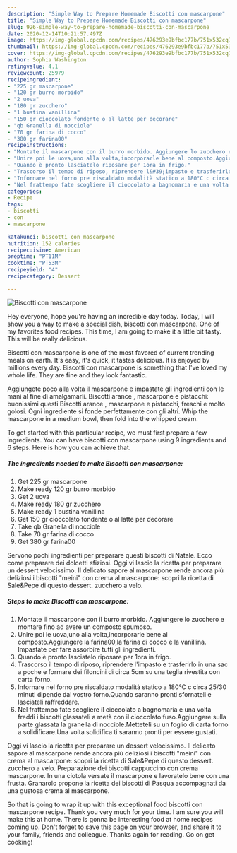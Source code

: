 ```yaml
---
description: "Simple Way to Prepare Homemade Biscotti con mascarpone"
title: "Simple Way to Prepare Homemade Biscotti con mascarpone"
slug: 926-simple-way-to-prepare-homemade-biscotti-con-mascarpone
date: 2020-12-14T10:21:57.497Z
image: https://img-global.cpcdn.com/recipes/476293e9bfbc177b/751x532cq70/biscotti-con-mascarpone-recipe-main-photo.jpg
thumbnail: https://img-global.cpcdn.com/recipes/476293e9bfbc177b/751x532cq70/biscotti-con-mascarpone-recipe-main-photo.jpg
cover: https://img-global.cpcdn.com/recipes/476293e9bfbc177b/751x532cq70/biscotti-con-mascarpone-recipe-main-photo.jpg
author: Sophia Washington
ratingvalue: 4.1
reviewcount: 25979
recipeingredient:
- "225 gr mascarpone"
- "120 gr burro morbido"
- "2 uova"
- "180 gr zucchero"
- "1 bustina vanillina"
- "150 gr cioccolato fondente o al latte per decorare"
- "qb Granella di nocciole"
- "70 gr farina di cocco"
- "380 gr farina00"
recipeinstructions:
- "Montate il mascarpone con il burro morbido. Aggiungere lo zucchero e montare fino ad avere un composto spumoso."
- "Unire poi le uova,uno alla volta,incorporarle bene al composto.Aggiungere la farina00,la farina di cocco e la vanillina. Impastate per fare assorbire tutti gli ingredienti."
- "Quando è pronto lasciatelo riposare per 1ora in frigo."
- "Trascorso il tempo di riposo, riprendere l&#39;impasto e trasferirlo in una sac a poche e formare dei filoncini di circa 5cm su una teglia rivestita con carta forno."
- "Infornare nel forno pre riscaldato modalità statico a 180°C c circa 25/30 minuti dipende dal vostro forno.Quando saranno pronti sfornateli e lasciateli raffreddare."
- "Nel frattempo fate scogliere il cioccolato a bagnomaria e una volta freddi i biscotti glassateli a metà con il cioccolato fuso.Aggiungere sulla parte glassata la granella di nocciole.Metteteli su un foglio di carta forno a solidificare.Una volta solidifica ti saranno pronti per essere gustati."
categories:
- Recipe
tags:
- biscotti
- con
- mascarpone

katakunci: biscotti con mascarpone 
nutrition: 152 calories
recipecuisine: American
preptime: "PT11M"
cooktime: "PT53M"
recipeyield: "4"
recipecategory: Dessert

---
```



![Biscotti con mascarpone](https://img-global.cpcdn.com/recipes/476293e9bfbc177b/751x532cq70/biscotti-con-mascarpone-recipe-main-photo.jpg)

Hey everyone, hope you're having an incredible day today. Today, I will show you a way to make a special dish, biscotti con mascarpone. One of my favorites food recipes. This time, I am going to make it a little bit tasty. This will be really delicious.

Biscotti con mascarpone is one of the most favored of current trending meals on earth. It's easy, it's quick, it tastes delicious. It is enjoyed by millions every day. Biscotti con mascarpone is something that I've loved my whole life. They are fine and they look fantastic.

Aggiungete poco alla volta il mascarpone e impastate gli ingredienti con le mani al fine di amalgamarli. Biscotti arance , mascarpone e pistacchi: buonissimi questi Biscotti arance , mascarpone e pistacchi, freschi e molto golosi. Ogni ingrediente si fonde perfettamente con gli altri. Whip the mascarpone in a medium bowl, then fold into the whipped cream.


To get started with this particular recipe, we must first prepare a few ingredients. You can have biscotti con mascarpone using 9 ingredients and 6 steps. Here is how you can achieve that.

<!--inarticleads1-->

##### The ingredients needed to make Biscotti con mascarpone:

1. Get 225 gr mascarpone
1. Make ready 120 gr burro morbido
1. Get 2 uova
1. Make ready 180 gr zucchero
1. Make ready 1 bustina vanillina
1. Get 150 gr cioccolato fondente o al latte per decorare
1. Take qb Granella di nocciole
1. Take 70 gr farina di cocco
1. Get 380 gr farina00


Servono pochi ingredienti per preparare questi biscotti di Natale. Ecco come preparare dei dolcetti sfiziosi. Oggi vi lascio la ricetta per preparare un dessert velocissimo. Il delicato sapore al mascarpone rende ancora più deliziosi i biscotti &#34;meini&#34; con crema al mascarpone: scopri la ricetta di Sale&amp;Pepe di questo dessert. zucchero a velo. 

<!--inarticleads2-->

##### Steps to make Biscotti con mascarpone:

1. Montate il mascarpone con il burro morbido. Aggiungere lo zucchero e montare fino ad avere un composto spumoso.
1. Unire poi le uova,uno alla volta,incorporarle bene al composto.Aggiungere la farina00,la farina di cocco e la vanillina. Impastate per fare assorbire tutti gli ingredienti.
1. Quando è pronto lasciatelo riposare per 1ora in frigo.
1. Trascorso il tempo di riposo, riprendere l&#39;impasto e trasferirlo in una sac a poche e formare dei filoncini di circa 5cm su una teglia rivestita con carta forno.
1. Infornare nel forno pre riscaldato modalità statico a 180°C c circa 25/30 minuti dipende dal vostro forno.Quando saranno pronti sfornateli e lasciateli raffreddare.
1. Nel frattempo fate scogliere il cioccolato a bagnomaria e una volta freddi i biscotti glassateli a metà con il cioccolato fuso.Aggiungere sulla parte glassata la granella di nocciole.Metteteli su un foglio di carta forno a solidificare.Una volta solidifica ti saranno pronti per essere gustati.


Oggi vi lascio la ricetta per preparare un dessert velocissimo. Il delicato sapore al mascarpone rende ancora più deliziosi i biscotti &#34;meini&#34; con crema al mascarpone: scopri la ricetta di Sale&amp;Pepe di questo dessert. zucchero a velo. Preparazione dei biscotti cappuccino con crema mascarpone. In una ciotola versate il mascarpone e lavoratelo bene con una frusta. Granarolo propone la ricetta dei biscotti di Pasqua accompagnati da una gustosa crema al mascarpone. 

So that is going to wrap it up with this exceptional food biscotti con mascarpone recipe. Thank you very much for your time. I am sure you will make this at home. There is gonna be interesting food at home recipes coming up. Don't forget to save this page on your browser, and share it to your family, friends and colleague. Thanks again for reading. Go on get cooking!
